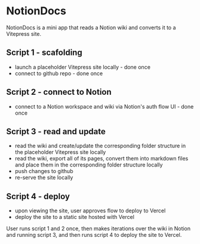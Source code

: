 # NotionDocs

NotionDocs is a mini app that reads a Notion wiki and converts it to a Vitepress site.


## Script 1 - scafolding

- launch a placeholder Vitepress site locally - done once
- connect to github repo - done once

## Script 2 - connect to Notion
- connect to a Notion workspace and wiki via Notion's auth flow UI - done once


## Script 3 - read and update

- read the wiki and create/update the corresponding folder structure in the placeholder Vitepress site locally
- read the wiki, export all of its pages, convert them into markdown files and place them in the corresponding folder structure locally
- push changes to github
- re-serve the site locally

## Script 4 - deploy

- upon viewing the site, user approves flow to deploy to Vercel
- deploy the site to a static site hosted with Vercel


User runs script 1 and 2 once, then makes iterations over the wiki in Notion and running script 3, and then runs script 4 to deploy the site to Vercel.
